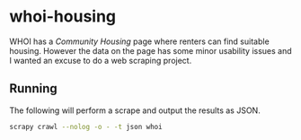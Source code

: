 # whoi-housing

WHOI has a _Community Housing_ page where renters can find suitable housing.  However the data on the page has some minor usability issues and I wanted an excuse to do a web scraping project. 

## Running

The following will perform a scrape and output the results as JSON.
```bash
scrapy crawl --nolog -o - -t json whoi
```
